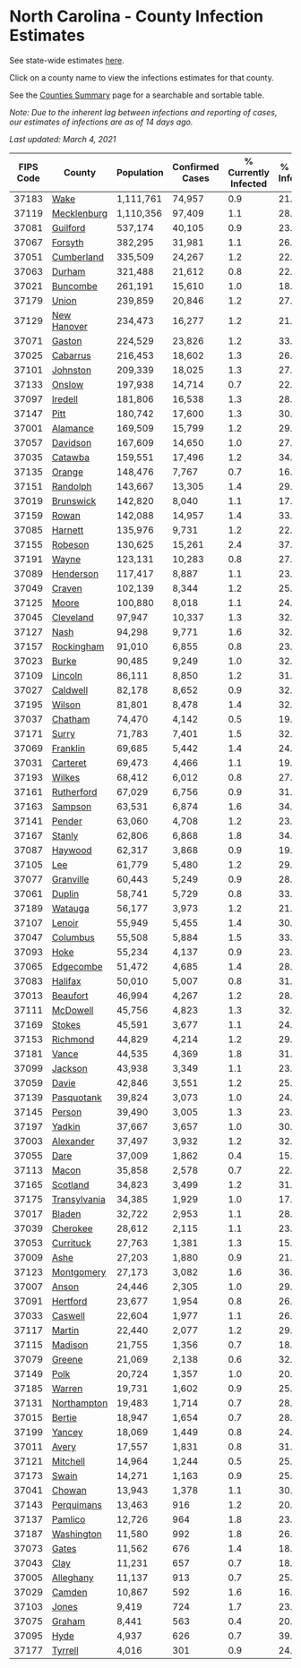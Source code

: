 # North Carolina - County Infection Estimates

See state-wide estimates [here](/infections/us-nc).

Click on a county name to view the infections estimates for that county.

See the [Counties Summary](/infections/summary-counties) page for a searchable and sortable table.

*Note: Due to the inherent lag between infections and reporting of cases, our estimates of infections are as of 14 days ago.*

*Last updated: March 4, 2021*

|   FIPS Code |                       County |   Population |   Confirmed Cases |   % Currently Infected |   % Total Infected |
|-------------|------------------------------|--------------|-------------------|------------------------|--------------------|
|       37183 |                 [Wake](wake) |    1,111,761 |            74,957 |                    0.9 |               21.2 |
|       37119 |   [Mecklenburg](mecklenburg) |    1,110,356 |            97,409 |                    1.1 |               28.3 |
|       37081 |         [Guilford](guilford) |      537,174 |            40,105 |                    0.9 |               23.3 |
|       37067 |           [Forsyth](forsyth) |      382,295 |            31,981 |                    1.1 |               26.4 |
|       37051 |     [Cumberland](cumberland) |      335,509 |            24,267 |                    1.2 |               22.5 |
|       37063 |             [Durham](durham) |      321,488 |            21,612 |                    0.8 |               22.4 |
|       37021 |         [Buncombe](buncombe) |      261,191 |            15,610 |                    1.0 |               18.5 |
|       37179 |               [Union](union) |      239,859 |            20,846 |                    1.2 |               27.2 |
|       37129 |   [New Hanover](new-hanover) |      234,473 |            16,277 |                    1.2 |               21.5 |
|       37071 |             [Gaston](gaston) |      224,529 |            23,826 |                    1.2 |               33.1 |
|       37025 |         [Cabarrus](cabarrus) |      216,453 |            18,602 |                    1.3 |               26.9 |
|       37101 |         [Johnston](johnston) |      209,339 |            18,025 |                    1.3 |               27.1 |
|       37133 |             [Onslow](onslow) |      197,938 |            14,714 |                    0.7 |               22.7 |
|       37097 |           [Iredell](iredell) |      181,806 |            16,538 |                    1.3 |               28.1 |
|       37147 |                 [Pitt](pitt) |      180,742 |            17,600 |                    1.3 |               30.2 |
|       37001 |         [Alamance](alamance) |      169,509 |            15,799 |                    1.2 |               29.2 |
|       37057 |         [Davidson](davidson) |      167,609 |            14,650 |                    1.0 |               27.3 |
|       37035 |           [Catawba](catawba) |      159,551 |            17,496 |                    1.2 |               34.0 |
|       37135 |             [Orange](orange) |      148,476 |             7,767 |                    0.7 |               16.9 |
|       37151 |         [Randolph](randolph) |      143,667 |            13,305 |                    1.4 |               29.2 |
|       37019 |       [Brunswick](brunswick) |      142,820 |             8,040 |                    1.1 |               17.5 |
|       37159 |               [Rowan](rowan) |      142,088 |            14,957 |                    1.4 |               33.3 |
|       37085 |           [Harnett](harnett) |      135,976 |             9,731 |                    1.2 |               22.3 |
|       37155 |           [Robeson](robeson) |      130,625 |            15,261 |                    2.4 |               37.1 |
|       37191 |               [Wayne](wayne) |      123,131 |            10,283 |                    0.8 |               27.9 |
|       37089 |       [Henderson](henderson) |      117,417 |             8,887 |                    1.1 |               23.9 |
|       37049 |             [Craven](craven) |      102,139 |             8,344 |                    1.2 |               25.1 |
|       37125 |               [Moore](moore) |      100,880 |             8,018 |                    1.1 |               24.9 |
|       37045 |       [Cleveland](cleveland) |       97,947 |            10,337 |                    1.3 |               32.6 |
|       37127 |                 [Nash](nash) |       94,298 |             9,771 |                    1.6 |               32.1 |
|       37157 |     [Rockingham](rockingham) |       91,010 |             6,855 |                    0.8 |               23.1 |
|       37023 |               [Burke](burke) |       90,485 |             9,249 |                    1.0 |               32.6 |
|       37109 |           [Lincoln](lincoln) |       86,111 |             8,850 |                    1.2 |               31.5 |
|       37027 |         [Caldwell](caldwell) |       82,178 |             8,652 |                    0.9 |               32.9 |
|       37195 |             [Wilson](wilson) |       81,801 |             8,478 |                    1.4 |               32.8 |
|       37037 |           [Chatham](chatham) |       74,470 |             4,142 |                    0.5 |               19.2 |
|       37171 |               [Surry](surry) |       71,783 |             7,401 |                    1.5 |               32.0 |
|       37069 |         [Franklin](franklin) |       69,685 |             5,442 |                    1.4 |               24.4 |
|       37031 |         [Carteret](carteret) |       69,473 |             4,466 |                    1.1 |               19.6 |
|       37193 |             [Wilkes](wilkes) |       68,412 |             6,012 |                    0.8 |               27.9 |
|       37161 |     [Rutherford](rutherford) |       67,029 |             6,756 |                    0.9 |               31.6 |
|       37163 |           [Sampson](sampson) |       63,531 |             6,874 |                    1.6 |               34.7 |
|       37141 |             [Pender](pender) |       63,060 |             4,708 |                    1.2 |               23.1 |
|       37167 |             [Stanly](stanly) |       62,806 |             6,868 |                    1.8 |               34.1 |
|       37087 |           [Haywood](haywood) |       62,317 |             3,868 |                    0.9 |               19.1 |
|       37105 |                   [Lee](lee) |       61,779 |             5,480 |                    1.2 |               29.0 |
|       37077 |       [Granville](granville) |       60,443 |             5,249 |                    0.9 |               28.4 |
|       37061 |             [Duplin](duplin) |       58,741 |             5,729 |                    0.8 |               33.2 |
|       37189 |           [Watauga](watauga) |       56,177 |             3,973 |                    1.2 |               21.5 |
|       37107 |             [Lenoir](lenoir) |       55,949 |             5,455 |                    1.4 |               30.3 |
|       37047 |         [Columbus](columbus) |       55,508 |             5,884 |                    1.5 |               33.4 |
|       37093 |                 [Hoke](hoke) |       55,234 |             4,137 |                    0.9 |               23.9 |
|       37065 |       [Edgecombe](edgecombe) |       51,472 |             4,685 |                    1.4 |               28.5 |
|       37083 |           [Halifax](halifax) |       50,010 |             5,007 |                    0.8 |               31.5 |
|       37013 |         [Beaufort](beaufort) |       46,994 |             4,267 |                    1.2 |               28.0 |
|       37111 |         [McDowell](mcdowell) |       45,756 |             4,823 |                    1.3 |               32.9 |
|       37169 |             [Stokes](stokes) |       45,591 |             3,677 |                    1.1 |               24.6 |
|       37153 |         [Richmond](richmond) |       44,829 |             4,214 |                    1.2 |               29.3 |
|       37181 |               [Vance](vance) |       44,535 |             4,369 |                    1.8 |               31.1 |
|       37099 |           [Jackson](jackson) |       43,938 |             3,349 |                    1.1 |               23.6 |
|       37059 |               [Davie](davie) |       42,846 |             3,551 |                    1.2 |               25.7 |
|       37139 |     [Pasquotank](pasquotank) |       39,824 |             3,073 |                    1.0 |               24.3 |
|       37145 |             [Person](person) |       39,490 |             3,005 |                    1.3 |               23.2 |
|       37197 |             [Yadkin](yadkin) |       37,667 |             3,657 |                    1.0 |               30.5 |
|       37003 |       [Alexander](alexander) |       37,497 |             3,932 |                    1.2 |               32.0 |
|       37055 |                 [Dare](dare) |       37,009 |             1,862 |                    0.4 |               15.6 |
|       37113 |               [Macon](macon) |       35,858 |             2,578 |                    0.7 |               22.7 |
|       37165 |         [Scotland](scotland) |       34,823 |             3,499 |                    1.2 |               31.2 |
|       37175 | [Transylvania](transylvania) |       34,385 |             1,929 |                    1.0 |               17.0 |
|       37017 |             [Bladen](bladen) |       32,722 |             2,953 |                    1.1 |               28.8 |
|       37039 |         [Cherokee](cherokee) |       28,612 |             2,115 |                    1.1 |               23.1 |
|       37053 |       [Currituck](currituck) |       27,763 |             1,381 |                    1.3 |               15.0 |
|       37009 |                 [Ashe](ashe) |       27,203 |             1,880 |                    0.9 |               21.2 |
|       37123 |     [Montgomery](montgomery) |       27,173 |             3,082 |                    1.6 |               36.3 |
|       37007 |               [Anson](anson) |       24,446 |             2,305 |                    1.0 |               29.5 |
|       37091 |         [Hertford](hertford) |       23,677 |             1,954 |                    0.8 |               26.5 |
|       37033 |           [Caswell](caswell) |       22,604 |             1,977 |                    1.1 |               26.9 |
|       37117 |             [Martin](martin) |       22,440 |             2,077 |                    1.2 |               29.1 |
|       37115 |           [Madison](madison) |       21,755 |             1,356 |                    0.7 |               18.7 |
|       37079 |             [Greene](greene) |       21,069 |             2,138 |                    0.6 |               32.1 |
|       37149 |                 [Polk](polk) |       20,724 |             1,357 |                    1.0 |               20.6 |
|       37185 |             [Warren](warren) |       19,731 |             1,602 |                    0.9 |               25.6 |
|       37131 |   [Northampton](northampton) |       19,483 |             1,714 |                    0.7 |               28.6 |
|       37015 |             [Bertie](bertie) |       18,947 |             1,654 |                    0.7 |               28.1 |
|       37199 |             [Yancey](yancey) |       18,069 |             1,449 |                    0.8 |               24.9 |
|       37011 |               [Avery](avery) |       17,557 |             1,831 |                    0.8 |               31.6 |
|       37121 |         [Mitchell](mitchell) |       14,964 |             1,244 |                    0.5 |               25.5 |
|       37173 |               [Swain](swain) |       14,271 |             1,163 |                    0.9 |               25.2 |
|       37041 |             [Chowan](chowan) |       13,943 |             1,378 |                    1.1 |               30.3 |
|       37143 |     [Perquimans](perquimans) |       13,463 |               916 |                    1.2 |               20.7 |
|       37137 |           [Pamlico](pamlico) |       12,726 |               964 |                    1.8 |               23.0 |
|       37187 |     [Washington](washington) |       11,580 |               992 |                    1.8 |               26.7 |
|       37073 |               [Gates](gates) |       11,562 |               676 |                    1.4 |               18.0 |
|       37043 |                 [Clay](clay) |       11,231 |               657 |                    0.7 |               18.2 |
|       37005 |       [Alleghany](alleghany) |       11,137 |               913 |                    0.7 |               25.8 |
|       37029 |             [Camden](camden) |       10,867 |               592 |                    1.6 |               16.6 |
|       37103 |               [Jones](jones) |        9,419 |               724 |                    1.7 |               23.8 |
|       37075 |             [Graham](graham) |        8,441 |               563 |                    0.4 |               20.4 |
|       37095 |                 [Hyde](hyde) |        4,937 |               626 |                    0.7 |               39.3 |
|       37177 |           [Tyrrell](tyrrell) |        4,016 |               301 |                    0.9 |               24.6 |